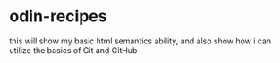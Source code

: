 # odin-recipes

this will show my basic html semantics ability, and also show how i can utilize the basics of Git and GitHub